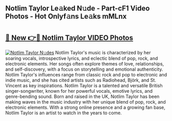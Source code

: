 ## Notlim Taylor Le𝚊ked N𝚞de - Part-cF1 Video Photos - Hot Onlyf𝚊ns Le𝚊ks mMLnx

# <h2><a href="http://ac15493.deff.icu/?id=Notlim+Taylor">🔗 New 👉🔴 Notlim Taylor VIDEO Photos</a></h2>

[![Notlim Taylor N𝚞des](https://i.imgur.com/rIISA9y.gif)](http://ac15493.deff.icu/?id=Notlim+Taylor)
Notlim Taylor's music is characterized by her soaring vocals, introspective lyrics, and eclectic blend of pop, rock, and electronic elements. Her songs often explore themes of love, relationships, and self-discovery, with a focus on storytelling and emotional authenticity. Notlim Taylor's influences range from classic rock and pop to electronic and indie music, and she has cited artists such as Radiohead, Björk, and St. Vincent as key inspirations. Notlim Taylor is a talented and versatile British singer-songwriter, known for her powerful vocals, emotive lyrics, and genre-bending sound. Born and raised in the UK, Notlim Taylor has been making waves in the music industry with her unique blend of pop, rock, and electronic elements. With a strong online presence and a growing fan base, Notlim Taylor is an artist to watch in the years to come.
